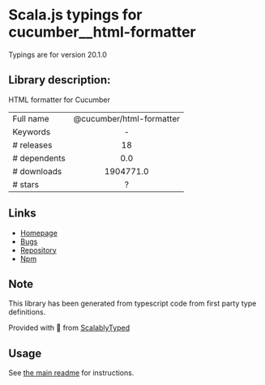 
# Scala.js typings for cucumber__html-formatter

Typings are for version 20.1.0

## Library description:
HTML formatter for Cucumber

|                    |                 |
| ------------------ | :-------------: |
| Full name          | @cucumber/html-formatter |
| Keywords           | - |
| # releases         | 18 |
| # dependents       | 0.0 |
| # downloads        | 1904771.0 |
| # stars            | ? |

## Links
- [Homepage](https://github.com/cucumber/cucumber#readme)
- [Bugs](https://github.com/cucumber/cucumber/issues)
- [Repository](https://github.com/cucumber/cucumber)
- [Npm](https://www.npmjs.com/package/%40cucumber%2Fhtml-formatter)
    


## Note
This library has been generated from typescript code from first party type definitions.

Provided with :purple_heart: from [ScalablyTyped](https://github.com/oyvindberg/ScalablyTyped)

## Usage
See [the main readme](../../readme.md) for instructions.


